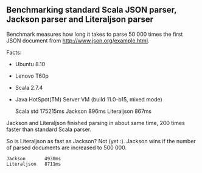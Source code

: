 Benchmarking standard Scala JSON parser, Jackson parser and Literaljson parser
------------------------------------------------------------------------------

Benchmark measures how long it takes to parse 50 000 times the first JSON document
from http://www.json.org/example.html. 

Facts:

* Ubuntu 8.10
* Lenovo T60p
* Scala 2.7.4
* Java HotSpot(TM) Server VM (build 11.0-b15, mixed mode)


    Scala std	  175215ms
    Jackson       896ms
    Literaljson	  867ms

Jackson and Literaljson finished parsing in about same time, 200 times faster than standard Scala parser.

So is Literaljson as fast as Jackson? Not (yet :). Jackson wins if the number of parsed 
documents are increased to 500 000.

    Jackson       4930ms
    Literaljson   8711ms

